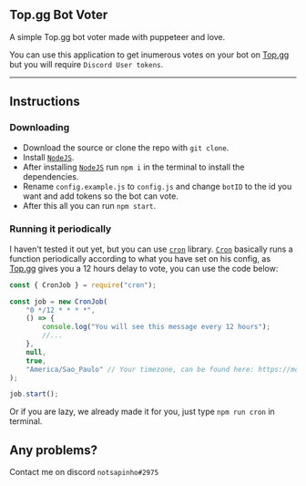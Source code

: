 ## Top.gg Bot Voter

A simple Top.gg bot voter made with puppeteer and love.

You can use this application to get inumerous votes on your bot on [Top.gg](https://top.gg) but you will require `Discord User tokens`.

<hr></hr>

## Instructions

### Downloading

-   Download the source or clone the repo with `git clone`.
-   Install [`NodeJS`](https://nodejs.org).
-   After installing [`NodeJS`](https://nodejs.org) run `npm i` in the terminal to install the dependencies.
-   Rename `config.example.js` to `config.js` and change `botID` to the id you want and add tokens so the bot can vote.
-   After this all you can run `npm start`.

### Running it periodically

I haven't tested it out yet, but you can use [`cron`](https://www.npmjs.com/package/cron) library. [`Cron`](https://www.npmjs.com/package/cron) basically runs a function periodically according to what you have set on his config, as [Top.gg](https://top.gg) gives you a 12 hours delay to vote, you can use the code below:

```js
const { CronJob } = require("cron");

const job = new CronJob(
    "0 */12 * * * *",
    () => {
        console.log("You will see this message every 12 hours");
        //...
    },
    null,
    true,
    "America/Sao_Paulo" // Your timezone, can be found here: https://momentjs.com/timezone/
);

job.start();
```

Or if you are lazy, we already made it for you, just type `npm run cron` in terminal.

## Any problems?
Contact me on discord `notsapinho#2975`
